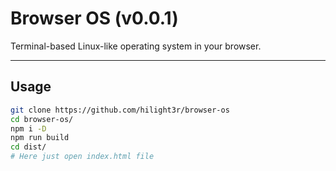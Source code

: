 # Browser OS (v0.0.1)
Terminal-based Linux-like operating system in your browser.
***
## Usage
```bash
git clone https://github.com/hilight3r/browser-os
cd browser-os/
npm i -D
npm run build
cd dist/
# Here just open index.html file
```

[comment]: <> (TODO: Add link below)
[comment]: <> (Or download last build from here.)
